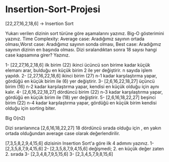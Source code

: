 # Insertion-Sort-Projesi
[22,27,16,2,18,6] -> Insertion Sort

Yukarı verilen dizinin sort türüne göre aşamalarını yazınız.
Big-O gösterimini yazınız.
Time Complexity: Average case: Aradığımız sayının ortada olması,Worst case: Aradığımız sayının sonda olması, Best case: Aradığımız sayının dizinin en başında olması.
Dizi sıralandıktan sonra 18 sayısı hangi case kapsamına girer? Yazınız.

1- [22,27,16,2,18,6] ilk birim (22) ikinci ücüncü son birime kadar küçük elemanı arar, bulduğu en küçük birim 2 ile yer değiştirir. n sayıda işlem yapıldı.
2- [2,27,16,22,18,6] ikinci birim (27) n-1 kadar karşılaştırma yapar, gördüğü en küçük birim ile (6) yer değiştirir.
3- [2,6,16,22,18,27] üçüncü birim (16) n-2 kadar karşılaştırma yapar, kendisi en küçük olduğu için aynı kalır.
4- [2,6,16,22,18,27] dördüncü birim (22) n-3 kadar karşılaştırma yapar, gördüğü en küçük birim ile (18) yer değiştirir.
5- [2,6,16,18,22,27] beşinci birim (22) n-4  kadar karşılaştırma yapar, gördüğü en küçük birim kendisi olduğu için sorting biter.

Big O(n2)

Dizi sıranlanınca [2,6,16,18,22,27] 18 dördüncü sırada olduğu için , en yakın ortada olduğundan average case olarak değerlendirilir.




[7,3,5,8,2,9,4,15,6] dizisinin Insertion Sort'a göre ilk 4 adımını yazınız.
1- [2,3,5,8,7,9,4,15,6] 
2- [2,3,5,8,7,9,4,15,6]  değişmedi; 2. en küçük değer zaten 2. sırada
3- [2,3,4,8,7,9,5,15,6] 
3- [2,3,4,5,7,9,8,15,6] 